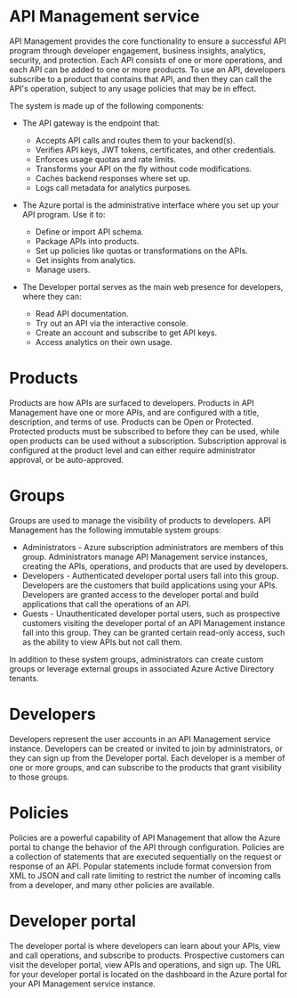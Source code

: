 # API Management service

API Management provides the core functionality to ensure a successful API program through developer engagement, business insights, analytics, security, and protection. Each API consists of one or more operations, and each API can be added to one or more products. To use an API, developers subscribe to a product that contains that API, and then they can call the API's operation, subject to any usage policies that may be in effect.

The system is made up of the following components:

- The API gateway is the endpoint that:
  - Accepts API calls and routes them to your backend(s).
  - Verifies API keys, JWT tokens, certificates, and other credentials.
  - Enforces usage quotas and rate limits.
  - Transforms your API on the fly without code modifications.
  - Caches backend responses where set up.
  - Logs call metadata for analytics purposes.

- The Azure portal is the administrative interface where you set up your API program. Use it to:
  - Define or import API schema.
  - Package APIs into products.
  - Set up policies like quotas or transformations on the APIs.
  - Get insights from analytics.
  - Manage users.

- The Developer portal serves as the main web presence for developers, where they can:
  - Read API documentation.
  - Try out an API via the interactive console.
  - Create an account and subscribe to get API keys.
  - Access analytics on their own usage.


# Products

Products are how APIs are surfaced to developers. Products in API Management have one or more APIs, and are configured with a title, description, and terms of use. Products can be Open or Protected. Protected products must be subscribed to before they can be used, while open products can be used without a subscription. Subscription approval is configured at the product level and can either require administrator approval, or be auto-approved.


# Groups
Groups are used to manage the visibility of products to developers. API Management has the following immutable system groups:

- Administrators - Azure subscription administrators are members of this group. Administrators manage API Management service instances, creating the APIs, operations, and products that are used by developers.
- Developers - Authenticated developer portal users fall into this group. Developers are the customers that build applications using your APIs. Developers are granted access to the developer portal and build applications that call the operations of an API.
- Guests - Unauthenticated developer portal users, such as prospective customers visiting the developer portal of an API Management instance fall into this group. They can be granted certain read-only access, such as the ability to view APIs but not call them.

In addition to these system groups, administrators can create custom groups or leverage external groups in associated Azure Active Directory tenants.


# Developers

Developers represent the user accounts in an API Management service instance. Developers can be created or invited to join by administrators, or they can sign up from the Developer portal. Each developer is a member of one or more groups, and can subscribe to the products that grant visibility to those groups.

# Policies

Policies are a powerful capability of API Management that allow the Azure portal to change the behavior of the API through configuration. Policies are a collection of statements that are executed sequentially on the request or response of an API. Popular statements include format conversion from XML to JSON and call rate limiting to restrict the number of incoming calls from a developer, and many other policies are available.

# Developer portal

The developer portal is where developers can learn about your APIs, view and call operations, and subscribe to products. Prospective customers can visit the developer portal, view APIs and operations, and sign up. The URL for your developer portal is located on the dashboard in the Azure portal for your API Management service instance.
